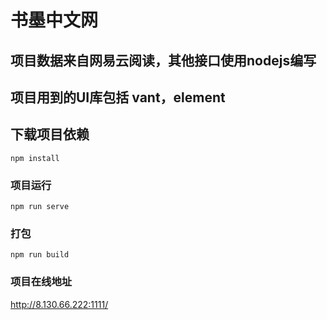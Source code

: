 # 书墨中文网
## 项目数据来自网易云阅读，其他接口使用nodejs编写
## 项目用到的UI库包括 vant，element
## 下载项目依赖
```
npm install
```

### 项目运行
```
npm run serve
```

### 打包
```
npm run build
```

###  项目在线地址
http://8.130.66.222:1111/
